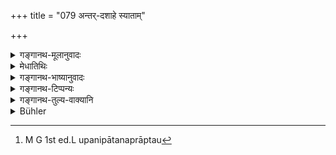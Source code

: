 +++
title = "079 अन्तर्-दशाहे स्याताम्"

+++

<details><summary>गङ्गानथ-मूलानुवादः</summary>

If, within ten days, another birth or death happen to befall, the Brāhmaṇa shall remain impure until that period of ten days shall have elapsed.—(78).
</details>

<details><summary>मेधातिथिः</summary>

अत्रापि **दशाह**ग्रणम् आशौचकालोपलक्षणार्थम् । यस्य य आशौचकालस् तस्मिन्न् अनिवृत्ते यदि पुनर् अन्यद् आशौचनिमित्तम् उत्पद्यते तदा पूर्वशेषेणैव शुद्धिर् न त्व् अन्तरा निपतितं यत् तदीयाद् अह्नः प्रभृति दशाहादिगणना कर्तव्या । तथा च गौतमः- "तच् चेद् अन्तः पुनर् आपतेत् तच्छेषेण शुद्ध्येयुः" इति (ग्ध् १४.६) । **मरणजन्मनी** इति समासे यत्नम् अन्तरेण क्रमाप्रतिपत्तेर् व्यन्तरेणाप्य् उपनिपातप्राप्तौ[^१८१] समाचारात् समानजातीय एवेति द्रष्टव्यम् । **पुनः**शब्दश् च समानजातीयापेक्षया समर्थतरो भवति । **विप्र**ग्रहणम् अप्य् आशौचिनाम् उपलक्षणार्थम् । स्मृत्यन्तरे तु विहितम्- "रात्रिशेषे द्वाभ्याम्, प्रभाते तिसृभिः" (ग्ध् १४.७–८) इति । "एतस्य ब्राह्मणस्य प्रेतस्पर्शे दशरात्रम् आशौचम्" इति प्रकृत्य "न चेद् अन्तरा म्रियेत जायेत वा शिष्टैर् एव दिवसैः शुद्ध्येत" इतीयं स्मृतिः समानजातीयासमानजातीयभेदं नानुमन्यते ॥ ५.७८ ॥


[^१८१]:
     M G 1st ed.L upanipātanaprāptau
</details>

<details><summary>गङ्गानथ-भाष्यानुवादः</summary>

Here also the mention of ‘ten days’ is meant to stand for the period of impurity ordained in each individual case. The meaning thus is that—‘before the expiry of the period of impurity ordained for a particular ease, if another cause of impurity should come about, then purification comes with the lapse of the remainder of that period; and the second period of impurity is not to be counted from the day on which the cause shall have arisen.’ Says Gautama (14.5)—‘If an impurity should occur again during the interval, the purification comes with the remainder of the former.’

‘Birth and Death’ being mentioned in a compound,—and it being not easy to find out in which order of sequence these are to be taken,—and intervention being possible by unlike causes of impurity also,—it is to be understood, on the authority of usage, that what is meant is intervention by a *like* cause of impurity (*i.e*. of impurity due to death by another due to death and so forth). It is in this sense that the use of the term ‘another’ becomes more justifiably significant.

The term ‘*Brāhmaṇa*’ also is meant to stand for *persons observing the impurity*.

In another *Smṛti-text* it has been laid down that—‘if it happens at the close of the night, then it is in two days; and if it happens at dawn, then three days’; and having begun with the statement—‘when the Brāhmaṇa dies, the impurity lasts for ten days’,—it goes on to say—‘if no one dies or is born in the interval, he becomes pure after the remaining days.’ And this takes no account of any distinction between like and unlike sources of impurity.—(78).
</details>

<details><summary>गङ्गानथ-टिप्पन्यः</summary>

(Verse 79 of others.)

This verse is quoted in *Nirṇayasindhu* (p. 386), which notes that the
period of ‘ten days’ here mentioned stands for all periods of impurity
as laid down in the several cases,—and not for that of ‘ten days’
only;—and again on p. 388.

It is quoted in *Parāśaramādhava* (Ācāra, p. 622);—in *Smṛtitattva* (II,
p. 237), in the sense that when there is a commingling of two causes of
impurity, the later one lapses with the earlier;—again on p. 244 to the
same effect—*i*. *e*., the period of impurity due to a later cause
becomes contracted within the limits of that due to a previous
cause;—and again on p. 247 to the same effect;—and in *Hāralatā* (p.
61), which says that the qualification ‘*punaḥ*’, ‘again’ applies to
*death* only, and draws the following conclusion:—‘If during the ten
days of impurity duetto a death, another death or a birth should occur,
then the impurity ceases after the end of the said ten days due to the
former death;’ it goes on to say. that such is not. the case if *death*
occur during the period of impurity due to a *birth*, as the impurity
due to death is more serious than that due to birth, and hence cannot
merge into the latter.
</details>

<details><summary>गङ्गानथ-तुल्य-वाक्यानि</summary>

*Gautama* (14.6).—‘If during a period of impurity, another death occurs,
the relatives shall he pure after the lapse of the remainder of the
former period.’

*Baudhāyana* (1.11.17-18).—‘If a birth and a death occur together, one
and the same period of ten days shall serve for both. If other births or
deaths happen before the completion of the ten days of the first
impurity, that first period will suffice; provided the new course of
impurity occurs before the end of the ninth day.’

*Vaśiṣṭha* (4.23-25).—‘If during a period of impurity, another death or
birth occurs, the relatives shall be pure after the expiry of the
remainder of that first period. But if one night only of the first
period of impurity remain, they shall be pure after two days and nights.
If the second death or birth occurs on the morning of the day on which
the first period expires, they shall he pure after three days and
nights.’

*Viṣṇu* (22.35-38).—‘If during the period of impurity due to birth,
another birth occurs, then purification comes after the expiry of the
first period of impurity. If the second occurs when only one night
remains of the first period, then purification comes after two days. If
it occurs on the morning of the last day of the first period, then after
three days. Similarly on the death of a relative during the period of
impurity due to death.

*Yājñavalkya* (3.20).—‘If another birth or death happen during a period
of impurity, one becomes purified on the lapse of the remaining daws.’

*Aṅgiras* (Aparārka, p. 898).—If during a period of impurity due to
birth, a death occurs,—or during a period of impurity due to death, a
birth occurs,—then, the impurity is to he observed in accordance with
the death, not with the birth.’

*Ṣaṭtṛṃśan-mata* (Do.).—‘If during an impurity due to death, a birth
occurs, then purification from the impurity duo to the birth comes after
the lapse of the period of impurity due to death; the birth is not
purificatory of the impurity due to death.’

*Śaṅkha* (Aparārka, p. 899).—‘When two equal causes of impurity
coalesce, the impurity should cease with the former; if they are not
equal, then with the second; such is the declaration of Dharmarāja.’

*Śaṅkha* (Do., p. 900).—‘If after the mother’s death the father dies,
then purification comes after the lapse of the impurity due to the
father’s death.’

*Yama* (Do.).—‘If a cause happens lengthening the period of an impurity,
the impurity should cease with what happens later. If during a three-day
period of impurity, a ten-day impurity should occur, then purification
comes with the end of this latter.’

*Hārīta* (Aparārka, p. 900).—‘If an impurity due to death occurs during
an impurity due to death, purification comes with the lapse of the
previous impurity. A shorter impurity can remove another only when the
latter is a short one.’

*Prajāpati* (Do.).—‘If a son happen to be born during an impurity due to
another birth, then the father’s purification is immediate; he being
purified by the lapse of the previous impurity. When several impurities
coalesce, purification comes on the lapse of that which is the more
serious; when there is coalescence of impurity due to birth and another
due to death, that due to death is the more serious.’

*Brahmapurāṇa* (Do.).—‘There are two parts to every period of impurity;
if a fresh cause of impurity happen within the first part of a previous
impurity, then the purification comes on the lapse of the previous
impurity; if however it happen after that, then it comes on the lapse of
the second impurity. Similarly when during the impurity duo to one
death, another death happens. If during the impurity due to death, a
birth occurs,—or during the impurity due to birth, a death occurs,—then
purification comes on the lapse of the impurity duo to death.’

*Uśanas* (Parāśaramādhava, p. 622).—‘If during a shorter impurity, a
longer one happens, the purification cannot come with the lapse of the
former; it must take its own time.’

*Devala* (Do.).—‘When circumstances prolonging the impurity occur,
purification comes on the lapse of the succeeding one; but if the second
impurity occurs before the fifth day of the first one, then purification
comes on the lapse of the first one.’

*Parāśara* (3.28-29).—‘If during the ten days of impurity, another birth
or death should occur, the Brāhmaṇa shall remain impure till the expiry
of those ten days.’
</details>

<details><summary>Bühler</summary>

079	If within the ten days (of impurity) another birth or death happens, a Brahmana shall remain impure only until the (first) period of ten days has expired.
</details>

